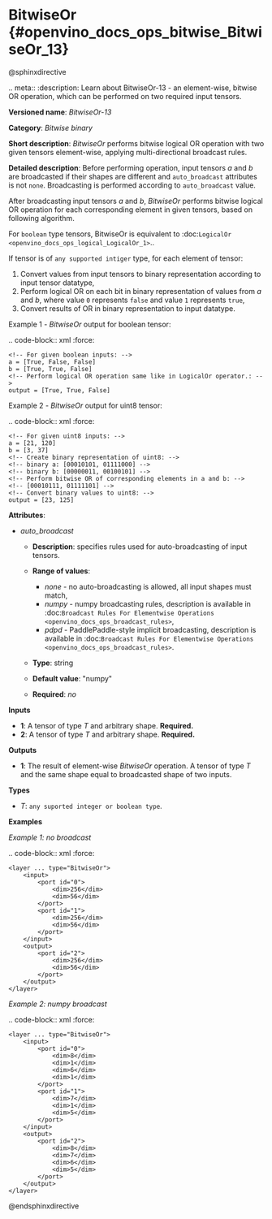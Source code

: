 # BitwiseOr {#openvino_docs_ops_bitwise_BitwiseOr_13}

@sphinxdirective

.. meta::
  :description: Learn about BitwiseOr-13 - an element-wise, bitwise OR operation, which can be performed on two required input tensors.

**Versioned name**: *BitwiseOr-13*

**Category**: *Bitwise binary*

**Short description**: *BitwiseOr* performs bitwise logical OR operation with two given tensors element-wise, applying multi-directional broadcast rules.

**Detailed description**: Before performing operation, input tensors *a* and *b* are broadcasted if their shapes are different and ``auto_broadcast`` attributes is not ``none``. Broadcasting is performed according to ``auto_broadcast`` value.

After broadcasting input tensors *a* and *b*, *BitwiseOr* performs bitwise logical OR operation for each corresponding element in given tensors, based on following algorithm.

For ``boolean`` type tensors, BitwiseOr is equivalent to :doc:`LogicalOr <openvino_docs_ops_logical_LogicalOr_1>`..

If tensor is of ``any supported intiger`` type, for each element of tensor:
1. Convert values from input tensors to binary representation according to input tensor datatype,
2. Perform logical OR on each bit in binary representation of values from *a* and *b*, where value ``0`` represents ``false`` and value ``1`` represents ``true``,
3. Convert results of OR in binary representation to input datatype.

Example 1 - *BitwiseOr* output for boolean tensor:

.. code-block:: xml
    :force:

    <!-- For given boolean inputs: -->
    a = [True, False, False]
    b = [True, True, False]
    <!-- Perform logical OR operation same like in LogicalOr operator.: -->
    output = [True, True, False]

Example 2 - *BitwiseOr* output for uint8 tensor:

.. code-block:: xml
    :force:

    <!-- For given uint8 inputs: -->
    a = [21, 120]
    b = [3, 37]
    <!-- Create binary representation of uint8: -->
    <!-- binary a: [00010101, 01111000] -->
    <!-- binary b: [00000011, 00100101] -->
    <!-- Perform bitwise OR of corresponding elements in a and b: -->
    <!-- [00010111, 01111101] -->
    <!-- Convert binary values to uint8: -->
    output = [23, 125]

**Attributes**:

* *auto_broadcast*

  * **Description**: specifies rules used for auto-broadcasting of input tensors.
  * **Range of values**:

    * *none* - no auto-broadcasting is allowed, all input shapes must match,
    * *numpy* - numpy broadcasting rules, description is available in :doc:`Broadcast Rules For Elementwise Operations <openvino_docs_ops_broadcast_rules>`,
    * *pdpd* - PaddlePaddle-style implicit broadcasting, description is available in :doc:`Broadcast Rules For Elementwise Operations <openvino_docs_ops_broadcast_rules>`.

  * **Type**: string
  * **Default value**: "numpy"
  * **Required**: *no*

**Inputs**

* **1**: A tensor of type *T* and arbitrary shape. **Required.**
* **2**: A tensor of type *T* and arbitrary shape. **Required.**

**Outputs**

* **1**: The result of element-wise *BitwiseOr* operation. A tensor of type *T* and the same shape equal to broadcasted shape of two inputs.

**Types**

* *T*: ``any suported integer or boolean type``.

**Examples**

*Example 1: no broadcast*

.. code-block:: xml
    :force:

    <layer ... type="BitwiseOr">
        <input>
            <port id="0">
                <dim>256</dim>
                <dim>56</dim>
            </port>
            <port id="1">
                <dim>256</dim>
                <dim>56</dim>
            </port>
        </input>
        <output>
            <port id="2">
                <dim>256</dim>
                <dim>56</dim>
            </port>
        </output>
    </layer>


*Example 2: numpy broadcast*

.. code-block:: xml
    :force:

    <layer ... type="BitwiseOr">
        <input>
            <port id="0">
                <dim>8</dim>
                <dim>1</dim>
                <dim>6</dim>
                <dim>1</dim>
            </port>
            <port id="1">
                <dim>7</dim>
                <dim>1</dim>
                <dim>5</dim>
            </port>
        </input>
        <output>
            <port id="2">
                <dim>8</dim>
                <dim>7</dim>
                <dim>6</dim>
                <dim>5</dim>
            </port>
        </output>
    </layer>


@endsphinxdirective
